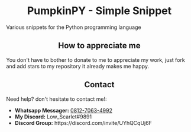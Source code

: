 <h1 align="center">
    <b>
        PumpkinPY - Simple Snippet
    </b>
</h1>
<p>
  Various snippets for the Python programming language
</p>

<h2 align="center">
    How to appreciate me
</h2>
<p>
    You don't have to bother to donate to me to appreciate my work, just fork and add stars to my repository it already makes me happy.
</p>

<h2 align="center">
    Contact
</h2>
<p>
    Need help? don't hesitate to contact me!:
    <ul>
        <li><b>Whatsapp Messager:</b> <a href="https://wa.me/6281270634992">0812-7063-4992</a></li>
        <li><b>My Discord:</b> Low_Scarlet#9891</li>
        <li><b>Discord Group:</b> https://discord.com/invite/UYhQCqUj6F</li>
    </ul>
</p>
